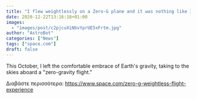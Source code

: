 ```yaml
---
title: "I flew weightlessly on a Zero-G plane and it was nothing like I expected"
date: 2020-12-22T13:16:18+01:00
images:
  - "images/post/c2pjcuXiNbvYprUE5xFrtm.jpg"
author: "AstroBot"
categories: ["News"]
tags: ["space.com"]
draft: false
---
```


This October, I left the comfortable embrace of Earth's gravity, taking to the skies aboard a "zero-gravity flight." 

Διαβάστε περισσότερα: https://www.space.com/zero-g-weightless-flight-experience
